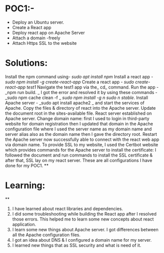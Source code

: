 
# POC1:-

- Deploy an Ubuntu server.
- Create a React app 
- Deploy react app on Apache Server
- Attach a domain -freely
- Attach Https SSL to the website

# Solutions:

Install the npm command using- _sudo apt install npm_
Install a react app - _sudo npm install -g create-react-app_
Create a react app - _sudo create-react-app test1_
Navigate the test1 app via the_ cd_ command.
Run the app - _npm run build. _
I got the error and resolved it by using these commands - _sudo npm cache clean -f  _ _sudo npm install -g n_   _sudo n stable_.
Install Apache server - _sudo apt install apache2 _ and start the services of Apache.
Copy the files & directory of react into the Apache server.
Update the document root in the sites-available file.
React server established on Apache server.
Change domain name: first I used to login in third-party website for domain registration then I updated that domain in the Apache configuration file where I used the server name as my domain name and server alias also as the domain name then I gave the directory root. 
Restart the Apache server now successfully able to connect with the react web app via domain name.
To provide SSL to my website, I used the Certbot website which provides commands for the Apache server to install the certificate: I followed the document and run commands to install the SSL certificate & after that, SSL lay on my react server.
These are all configurations I have done for my POC1.
**
# Learning:
**
1. I have learned about react libraries and dependencies.
2. I did some troubleshooting while building the React app after I resolved those errors. This helped me to learn some new concepts about react application.
3. I learn some new things about Apache server. I got differences between all the Apache configuration files. 
4. I got an idea about DNS & I configured a domain name for my server.
5. I learned new things that as SSL security and what is need of it.
